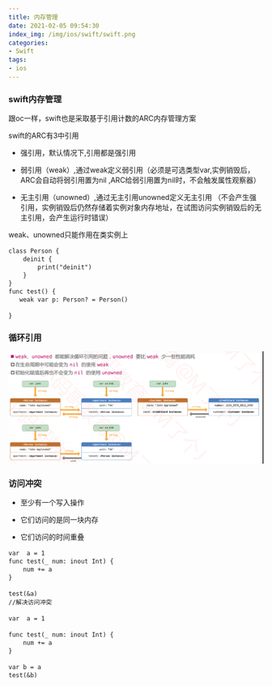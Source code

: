 ```yaml
---
title: 内存管理
date: 2021-02-05 09:54:30
index_img: /img/ios/swift/swift.png
categories:
- Swift
tags:
- ios
---
```


### swift内存管理

跟oc一样，swift也是采取基于引用计数的ARC内存管理方案

swift的ARC有3中引用

- 强引用，默认情况下,引用都是强引用

- 弱引用（weak）,通过weak定义弱引用（必须是可选类型var,实例销毁后，ARC会自动将弱引用置为nil ,ARC给弱引用置为nil时，不会触发属性观察器）

- 无主引用（unowned）,通过无主引用unowned定义无主引用
（不会产生强引用，实例销毁后仍然存储着实例对象内存地址，在试图访问实例销毁后的无主引用，会产生运行时错误）

weak、unowned只能作用在类实例上
```
class Person {
    deinit {
        print("deinit")
    }
}
func test() {
   weak var p: Person? = Person()
    
}
```

### 循环引用
![](/img/ios/swift/class/xunhuan.png)

### 访问冲突

- 至少有一个写入操作

- 它们访问的是同一块内存

- 它们访问的时间重叠

```
var  a = 1
func test(_ num: inout Int) {
    num += a
}

test(&a)
//解决访问冲突

var  a = 1

func test(_ num: inout Int) {
    num += a
}

var b = a
test(&b)
```